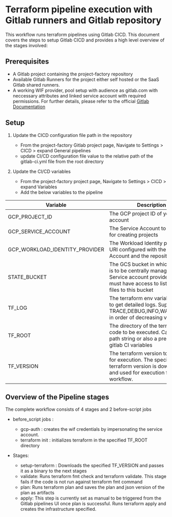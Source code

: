 
# Terraform pipeline execution with Gitlab runners and Gitlab repository

This workflow runs terraform pipelines using Gitlab CICD. This document covers the steps to setup Gitlab CICD and provides a high level overview of the stages involved:

## Prerequisites

* A Gitlab project containing the project-factory repository
* Available Gitlab Runners for the project either self hosted or the SaaS Gitlab shared runners.
* A working WIF provider, pool setup with audience as gitlab.com with neccessary attributes and linked service account with required permissions. For further details, please refer to the official [Gitlab Documentation](https://docs.gitlab.com/ee/ci/cloud_services/google_cloud/)


## Setup 

1. Update the CICD configuration file path in the repository
    * From the project-factory Gitlab project page, Navigate to Settings > CICD > expand General pipelines 
    * update CI/CD configuration file value to the relative path of the gitlab-ci.yml file from the root directory

2. Update the CI/CD variables
    * From the project-factory project page, Navigate to Settings > CICD > expand Variables
    * Add the below variables to the pipeline 

| Variable                       | Description                                                                                                                                              | Sample value                                                                                                    |
|--------------------------------|----------------------------------------------------------------------------------------------------------------------------------------------------------|-----------------------------------------------------------------------------------------------------------------|
| GCP_PROJECT_ID                 | The GCP project ID of your service account                                                                                                               | sample-project-1122                                                                                             |
| GCP_SERVICE_ACCOUNT            | The Service Account to be used for creating projects                                                                                                      | xyz@sample-project-1122.iam.gserviceaccount.com                                                                 |
| GCP_WORKLOAD_IDENTITY_PROVIDER | The Workload Identity provider URI configured with the Service Account and the repository                                                                | projects/<project-number>/locations/global/workloadIdentityPools/<identity-pool-name>/providers/<provider-name> |
| STATE_BUCKET                   | The GCS bucket in which the state is to be centrally managed. The Service account provided above must have access to list and write files to this bucket | sample-terraform-state-bucket                                                                                   |
| TF_LOG                         | The terraform env variable setting to get detailed logs.  Supports TRACE,DEBUG,INFO,WARN,ERROR in order of decreasing verbosity                          | WARN                                                                                                            |
| TF_ROOT                        | The directory of the terraform code to be executed.  Can be a path string or also a pre-defined gitlab CI variables                                      | $CI_PROJECT_DIR                                                                                                 |
| TF_VERSION                     | The terraform version to be used for execution. The specified terraform version is downloaded and used for execution for the workflow.                   | 1.3.6                                                                                                           |

## Overview of the Pipeline stages
The complete workflow consists of 4 stages and 2 before-script jobs

* before_script jobs : 
    * gcp-auth : creates the wif credentials by impersonating the service account. 
    * terraform init : initializes terraform in the specified TF_ROOT directory

* Stages: 
    * setup-terraform : Downloads the specified TF_VERSION and passes it as a binary to the next stages
    * validate: Runs terraform fmt check and terraform validate. This stage fails if the code is not run against terraform fmt        command
    * plan: Runs terraform plan and saves the plan and json version of the plan as artifacts
    * apply: This step is currently set as manual to be triggered from the Gitlab pipelines UI once plan is successful. Runs terraform apply and creates the infrastructure specified.

